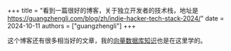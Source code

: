 +++
title = "看到一篇很好的博客，关于独立开发者的技术栈，地址是 https://guangzhengli.com/blog/zh/indie-hacker-tech-stack-2024/"
date = 2024-10-11
authors = ["guangzhengli"]
+++

这个博客还有很多相当好的文章，我的[向量数据库知识](https://guangzhengli.com/blog/zh/vector-database/)也是在这里学的。
